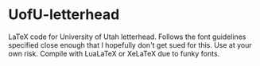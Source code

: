 # UofU-letterhead
LaTeX code for University of Utah letterhead. Follows the font guidelines specified close enough that I hopefully don't get sued for this. Use at your own risk. Compile with LuaLaTeX or XeLaTeX due to funky fonts. 
